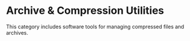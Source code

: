 # Archive & Compression Utilities

This category includes software tools for managing compressed files and archives.
